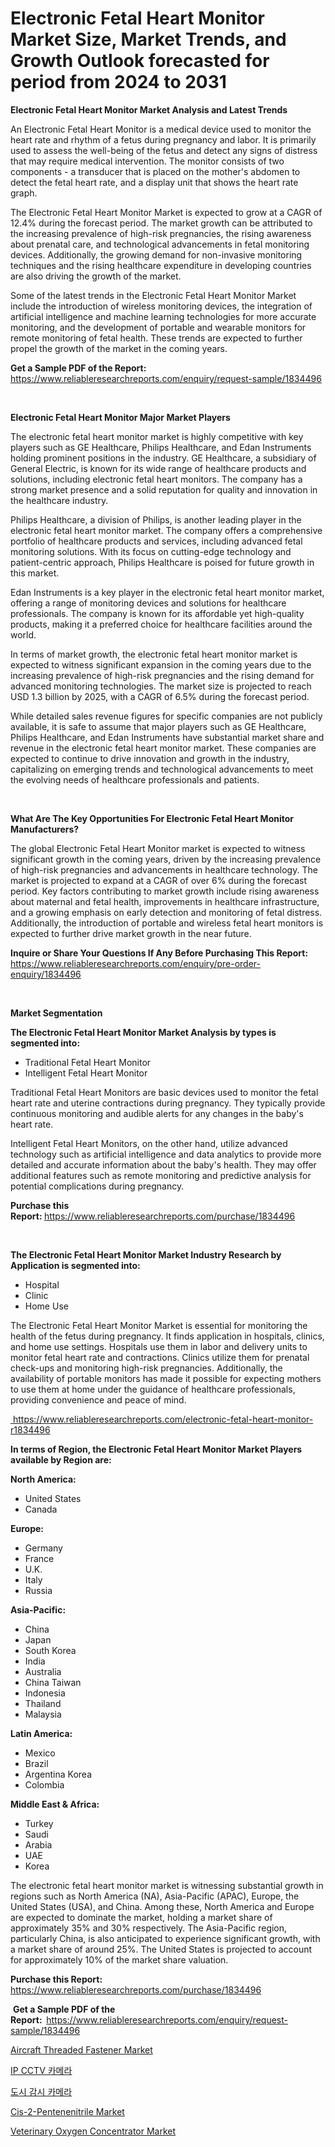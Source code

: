 <p><h1>Electronic Fetal Heart Monitor Market Size, Market Trends, and Growth Outlook forecasted for period from 2024 to 2031</h1></p><p><strong>Electronic Fetal Heart Monitor Market Analysis and Latest Trends</strong></p>
<p><p>An Electronic Fetal Heart Monitor is a medical device used to monitor the heart rate and rhythm of a fetus during pregnancy and labor. It is primarily used to assess the well-being of the fetus and detect any signs of distress that may require medical intervention. The monitor consists of two components - a transducer that is placed on the mother's abdomen to detect the fetal heart rate, and a display unit that shows the heart rate graph.</p><p>The Electronic Fetal Heart Monitor Market is expected to grow at a CAGR of 12.4% during the forecast period. The market growth can be attributed to the increasing prevalence of high-risk pregnancies, the rising awareness about prenatal care, and technological advancements in fetal monitoring devices. Additionally, the growing demand for non-invasive monitoring techniques and the rising healthcare expenditure in developing countries are also driving the growth of the market.</p><p>Some of the latest trends in the Electronic Fetal Heart Monitor Market include the introduction of wireless monitoring devices, the integration of artificial intelligence and machine learning technologies for more accurate monitoring, and the development of portable and wearable monitors for remote monitoring of fetal health. These trends are expected to further propel the growth of the market in the coming years.</p></p>
<p><strong>Get a Sample PDF of the Report:&nbsp;</strong> <a href="https://www.reliableresearchreports.com/enquiry/request-sample/1834496">https://www.reliableresearchreports.com/enquiry/request-sample/1834496</a></p>
<p>&nbsp;</p>
<p><strong>Electronic Fetal Heart Monitor Major Market Players</strong></p>
<p><p>The electronic fetal heart monitor market is highly competitive with key players such as GE Healthcare, Philips Healthcare, and Edan Instruments holding prominent positions in the industry. GE Healthcare, a subsidiary of General Electric, is known for its wide range of healthcare products and solutions, including electronic fetal heart monitors. The company has a strong market presence and a solid reputation for quality and innovation in the healthcare industry.</p><p>Philips Healthcare, a division of Philips, is another leading player in the electronic fetal heart monitor market. The company offers a comprehensive portfolio of healthcare products and services, including advanced fetal monitoring solutions. With its focus on cutting-edge technology and patient-centric approach, Philips Healthcare is poised for future growth in this market.</p><p>Edan Instruments is a key player in the electronic fetal heart monitor market, offering a range of monitoring devices and solutions for healthcare professionals. The company is known for its affordable yet high-quality products, making it a preferred choice for healthcare facilities around the world.</p><p>In terms of market growth, the electronic fetal heart monitor market is expected to witness significant expansion in the coming years due to the increasing prevalence of high-risk pregnancies and the rising demand for advanced monitoring technologies. The market size is projected to reach USD 1.3 billion by 2025, with a CAGR of 6.5% during the forecast period.</p><p>While detailed sales revenue figures for specific companies are not publicly available, it is safe to assume that major players such as GE Healthcare, Philips Healthcare, and Edan Instruments have substantial market share and revenue in the electronic fetal heart monitor market. These companies are expected to continue to drive innovation and growth in the industry, capitalizing on emerging trends and technological advancements to meet the evolving needs of healthcare professionals and patients.</p></p>
<p>&nbsp;</p>
<p><strong>What Are The Key Opportunities For Electronic Fetal Heart Monitor Manufacturers?</strong></p>
<p><p>The global Electronic Fetal Heart Monitor market is expected to witness significant growth in the coming years, driven by the increasing prevalence of high-risk pregnancies and advancements in healthcare technology. The market is projected to expand at a CAGR of over 6% during the forecast period. Key factors contributing to market growth include rising awareness about maternal and fetal health, improvements in healthcare infrastructure, and a growing emphasis on early detection and monitoring of fetal distress. Additionally, the introduction of portable and wireless fetal heart monitors is expected to further drive market growth in the near future.</p></p>
<p><strong>Inquire or Share Your Questions If Any Before Purchasing This Report:</strong> <a href="https://www.reliableresearchreports.com/enquiry/pre-order-enquiry/1834496">https://www.reliableresearchreports.com/enquiry/pre-order-enquiry/1834496</a></p>
<p>&nbsp;</p>
<p><strong>Market Segmentation</strong></p>
<p><strong>The Electronic Fetal Heart Monitor Market Analysis by types is segmented into:</strong></p>
<p><ul><li>Traditional Fetal Heart Monitor</li><li>Intelligent Fetal Heart Monitor</li></ul></p>
<p><p>Traditional Fetal Heart Monitors are basic devices used to monitor the fetal heart rate and uterine contractions during pregnancy. They typically provide continuous monitoring and audible alerts for any changes in the baby's heart rate. </p><p>Intelligent Fetal Heart Monitors, on the other hand, utilize advanced technology such as artificial intelligence and data analytics to provide more detailed and accurate information about the baby's health. They may offer additional features such as remote monitoring and predictive analysis for potential complications during pregnancy.</p></p>
<p><strong>Purchase this Report:&nbsp;</strong><a href="https://www.reliableresearchreports.com/purchase/1834496">https://www.reliableresearchreports.com/purchase/1834496</a></p>
<p>&nbsp;</p>
<p><strong>The Electronic Fetal Heart Monitor Market Industry Research by Application is segmented into:</strong></p>
<p><ul><li>Hospital</li><li>Clinic</li><li>Home Use</li></ul></p>
<p><p>The Electronic Fetal Heart Monitor Market is essential for monitoring the health of the fetus during pregnancy. It finds application in hospitals, clinics, and home use settings. Hospitals use them in labor and delivery units to monitor fetal heart rate and contractions. Clinics utilize them for prenatal check-ups and monitoring high-risk pregnancies. Additionally, the availability of portable monitors has made it possible for expecting mothers to use them at home under the guidance of healthcare professionals, providing convenience and peace of mind.</p></p>
<p><a href="https://www.reliableresearchreports.com/electronic-fetal-heart-monitor-r1834496">&nbsp;https://www.reliableresearchreports.com/electronic-fetal-heart-monitor-r1834496</a></p>
<p><strong>In terms of Region, the Electronic Fetal Heart Monitor Market Players available by Region are:</strong></p>
<p>
    <p> <strong> North America: </strong>
        <ul>
            <li>United States</li>
            <li>Canada</li>
        </ul>
        </p> 
    <p> <strong> Europe: </strong>
        <ul>
            <li>Germany</li>
            <li>France</li>
            <li>U.K.</li>
            <li>Italy</li>
            <li>Russia</li>
        </ul>
        </p> 
    <p> <strong> Asia-Pacific: </strong>
        <ul>
            <li>China</li>
            <li>Japan</li>
            <li>South Korea</li>
            <li>India</li>
            <li>Australia</li>
            <li>China Taiwan</li>
            <li>Indonesia</li>
            <li>Thailand</li>
            <li>Malaysia</li>
        </ul>
        </p> 
    <p> <strong> Latin America: </strong>
        <ul>
            <li>Mexico</li>
            <li>Brazil</li>
            <li>Argentina Korea</li>
            <li>Colombia</li>
        </ul>
        </p> 
    <p> <strong> Middle East & Africa: </strong>
        <ul>
            <li>Turkey</li>
            <li>Saudi</li>
            <li>Arabia</li>
            <li>UAE</li>
            <li>Korea</li>
        </ul>
    </p>
    </p>
<p><p>The electronic fetal heart monitor market is witnessing substantial growth in regions such as North America (NA), Asia-Pacific (APAC), Europe, the United States (USA), and China. Among these, North America and Europe are expected to dominate the market, holding a market share of approximately 35% and 30% respectively. The Asia-Pacific region, particularly China, is also anticipated to experience significant growth, with a market share of around 25%. The United States is projected to account for approximately 10% of the market share valuation.</p></p>
<p><strong>Purchase this Report: </strong><a href="https://www.reliableresearchreports.com/purchase/1834496">https://www.reliableresearchreports.com/purchase/1834496</a></p>
<p>&nbsp;<strong>Get a Sample PDF of the Report:&nbsp;&nbsp;</strong><a href="https://www.reliableresearchreports.com/enquiry/request-sample/1834496">https://www.reliableresearchreports.com/enquiry/request-sample/1834496</a></p>
<p><strong></strong></p>
<p><p><a href="https://issuu.com/reportprime-2/docs/aircraft-threaded-fastener-market-size-2030.pptx">Aircraft Threaded Fastener Market</a></p><p><a href="https://github.com/Hubertstyenger6685/Market-Research-Report-List-1/blob/main/564513245975.md">IP CCTV 카메라</a></p><p><a href="https://github.com/hxzi07639916/Market-Research-Report-List-2/blob/main/405430845974.md">도시 감시 카메라</a></p><p><a href="https://issuu.com/reportprime-2/docs/cis-2-pentenenitrile-market-size-2030.pptx">Cis-2-Pentenenitrile Market</a></p><p><a href="https://github.com/biheemgalvinlouises6hokrh3h/Market-Research-Report-List-2/blob/main/veterinary-oxygen-concentrator-market.md">Veterinary Oxygen Concentrator Market</a></p></p>
